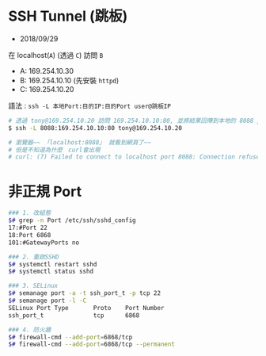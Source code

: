 

# SSH Tunnel (跳板)

- 2018/09/29

在 localhost(`A`) (透過 `C`) 訪問 `B`

- A: 169.254.10.30
- B: 169.254.10.10 (先安裝 `httpd`)
- C: 169.254.10.20

語法 : `ssh -L 本地Port:目的IP:目的Port user@跳板IP`

```sh
# 透過 tony@169.254.10.20 訪問 169.254.10.10:80, 並將結果回傳到本地的 8088 port (在A電腦執行)
$ ssh -L 8088:169.254.10.10:80 tony@169.254.10.20

# 瀏覽器~~ 「localhost:8088」 就看到網頁了~~
# 但是不知道為什麼　curl會出現
# curl: (7) Failed to connect to localhost port 8088: Connection refused
```


# 非正規 Port

```sh
### 1. 改組態
$# grep -n Port /etc/ssh/sshd_config
17:#Port 22
18:Port 6868
101:#GatewayPorts no

### 2. 重啟SSHD
$# systemctl restart sshd
$# systemctl status sshd

### 3. SELinux
$# semanage port -a -t ssh_port_t -p tcp 22
$# semanage port -l -C
SELinux Port Type       Proto    Port Number
ssh_port_t              tcp      6868

### 4. 防火牆
$# firewall-cmd --add-port=6868/tcp
$# firewall-cmd --add-port=6868/tcp --permanent
```



